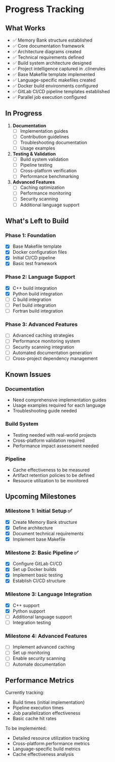 # Progress Tracking

## What Works
- ✅ Memory Bank structure established
- ✅ Core documentation framework
- ✅ Architecture diagrams created
- ✅ Technical requirements defined
- ✅ Build system architecture designed
- ✅ Project intelligence captured in .clinerules
- ✅ Base Makefile template implemented
- ✅ Language-specific makefiles created
- ✅ Docker build environments configured
- ✅ GitLab CI/CD pipeline templates established
- ✅ Parallel job execution configured

## In Progress
1. **Documentation**
   - [ ] Implementation guides
   - [ ] Contribution guidelines
   - [ ] Troubleshooting documentation
   - [ ] Usage examples

2. **Testing & Validation**
   - [ ] Build system validation
   - [ ] Pipeline testing
   - [ ] Cross-platform verification
   - [ ] Performance benchmarking

3. **Advanced Features**
   - [ ] Caching optimization
   - [ ] Performance monitoring
   - [ ] Security scanning
   - [ ] Additional language support

## What's Left to Build

### Phase 1: Foundation
- [x] Base Makefile template
- [x] Docker configuration files
- [x] Initial CI/CD pipeline
- [x] Basic test framework

### Phase 2: Language Support
- [x] C++ build integration
- [x] Python build integration
- [ ] C build integration
- [ ] Perl build integration
- [ ] Fortran build integration

### Phase 3: Advanced Features
- [ ] Advanced caching strategies
- [ ] Performance monitoring system
- [ ] Security scanning integration
- [ ] Automated documentation generation
- [ ] Cross-project dependency management

## Known Issues

### Documentation
- Need comprehensive implementation guides
- Usage examples required for each language
- Troubleshooting guide needed

### Build System
- Testing needed with real-world projects
- Cross-platform validation required
- Performance impact assessment needed

### Pipeline
- Cache effectiveness to be measured
- Artifact retention policies to be defined
- Resource utilization to be monitored

## Upcoming Milestones

### Milestone 1: Initial Setup ✅
- [x] Create Memory Bank structure
- [x] Define architecture
- [x] Document technical requirements
- [x] Implement base Makefile

### Milestone 2: Basic Pipeline ✅
- [x] Configure GitLab CI/CD
- [x] Set up Docker builds
- [x] Implement basic testing
- [x] Establish CI/CD structure

### Milestone 3: Language Integration
- [x] C++ support
- [x] Python support
- [ ] Additional language support
- [ ] Integration testing

### Milestone 4: Advanced Features
- [ ] Implement advanced caching
- [ ] Set up monitoring
- [ ] Enable security scanning
- [ ] Automate documentation

## Performance Metrics
Currently tracking:
- Build times (initial implementation)
- Pipeline execution times
- Job parallelization effectiveness
- Basic cache hit rates

To be implemented:
- Detailed resource utilization tracking
- Cross-platform performance metrics
- Language-specific build metrics
- Cache effectiveness analysis
